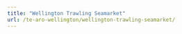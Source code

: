 ```yaml
---
title: "Wellington Trawling Seamarket"
url: /te-aro-wellington/wellington-trawling-seamarket/
---
```

